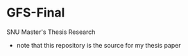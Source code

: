 # GFS-Final
SNU Master's Thesis Research
* note that this repository is the source for my thesis paper
